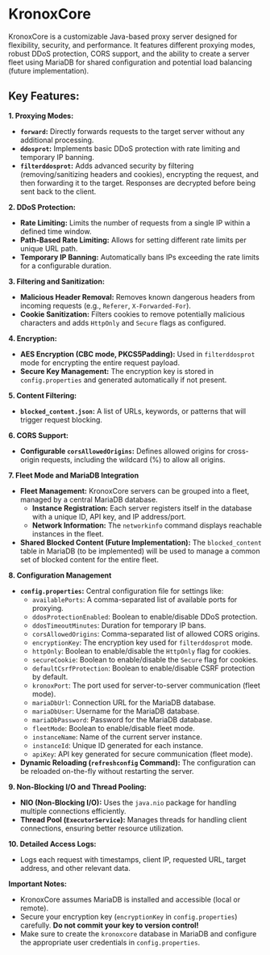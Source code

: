 # KronoxCore

KronoxCore is a customizable Java-based proxy server designed for flexibility, security, and performance. It features different proxying modes, robust DDoS protection, CORS support, and the ability to create a server fleet using MariaDB for shared configuration and potential load balancing (future implementation).

## Key Features:

**1. Proxying Modes:**

-   **`forward`:** Directly forwards requests to the target server without any additional processing.
-   **`ddosprot`:**  Implements basic DDoS protection with rate limiting and temporary IP banning.
-   **`filterddosprot`:**  Adds advanced security by filtering (removing/sanitizing headers and cookies), encrypting the request, and then forwarding it to the target. Responses are decrypted before being sent back to the client.

**2. DDoS Protection:**

-   **Rate Limiting:** Limits the number of requests from a single IP within a defined time window.
-   **Path-Based Rate Limiting:** Allows for setting different rate limits per unique URL path.
-   **Temporary IP Banning:** Automatically bans IPs exceeding the rate limits for a configurable duration.

**3. Filtering and Sanitization:**

-   **Malicious Header Removal:**  Removes known dangerous headers from incoming requests (e.g., `Referer`, `X-Forwarded-For`).
-   **Cookie Sanitization:**  Filters cookies to remove potentially malicious characters and adds `HttpOnly` and `Secure` flags as configured.

**4. Encryption:**

-   **AES Encryption (CBC mode, PKCS5Padding):**  Used in  `filterddosprot`  mode for encrypting the entire request payload. 
-   **Secure Key Management:**  The encryption key is stored in  `config.properties`  and generated automatically if not present.

**5. Content Filtering:**

-   **`blocked_content.json`:** A list of URLs, keywords, or patterns that will trigger request blocking. 

**6. CORS Support:**

-   **Configurable `corsAllowedOrigins`:** Defines allowed origins for cross-origin requests, including the wildcard (%) to allow all origins.

**7. Fleet Mode and MariaDB Integration**

-   **Fleet Management:** KronoxCore servers can be grouped into a fleet, managed by a central MariaDB database.
    -   **Instance Registration:** Each server registers itself in the database with a unique ID, API key, and IP address/port. 
    -   **Network Information:** The `networkinfo` command displays reachable instances in the fleet.
-   **Shared Blocked Content (Future Implementation):** The `blocked_content` table in MariaDB (to be implemented) will be used to manage a common set of blocked content for the entire fleet. 

**8. Configuration Management**

-   **`config.properties`:**  Central configuration file for settings like:
    -   `availablePorts`: A comma-separated list of available ports for proxying.
    -   `ddosProtectionEnabled`: Boolean to enable/disable DDoS protection.
    -   `ddosTimeoutMinutes`: Duration for temporary IP bans.
    -   `corsAllowedOrigins`: Comma-separated list of allowed CORS origins.
    -   `encryptionKey`: The encryption key used for `filterddosprot` mode.
    -   `httpOnly`: Boolean to enable/disable the  `HttpOnly`  flag for cookies.
    -   `secureCookie`: Boolean to enable/disable the  `Secure`  flag for cookies.
    -   `defaultCsrfProtection`:  Boolean to enable/disable CSRF protection by default.
    -   `kronoxPort`: The port used for server-to-server communication (fleet mode).
    -   `mariaDbUrl`: Connection URL for the MariaDB database.
    -   `mariaDbUser`: Username for the MariaDB database.
    -   `mariaDbPassword`: Password for the MariaDB database.
    -   `fleetMode`:  Boolean to enable/disable fleet mode.
    -   `instanceName`:  Name of the current server instance.
    -   `instanceId`: Unique ID generated for each instance. 
    -   `apiKey`: API key generated for secure communication (fleet mode).
-   **Dynamic Reloading (`refreshconfig` Command):**  The configuration can be reloaded on-the-fly without restarting the server.

**9. Non-Blocking I/O and Thread Pooling:**

-   **NIO (Non-Blocking I/O):** Uses the `java.nio` package for handling multiple connections efficiently.
-   **Thread Pool (`ExecutorService`):**  Manages threads for handling client connections, ensuring better resource utilization.

**10. Detailed Access Logs:** 

-   Logs each request with timestamps, client IP, requested URL, target address, and other relevant data.

**Important Notes:**

-   KronoxCore assumes MariaDB is installed and accessible (local or remote). 
-   Secure your encryption key (`encryptionKey` in  `config.properties`) carefully. **Do not commit your key to version control!**
-   Make sure to create the `kronoxcore` database in MariaDB and configure the appropriate user credentials in `config.properties`.